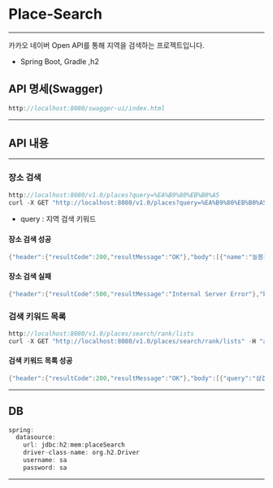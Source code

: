 # Place-Search

---------------------------
카카오 네이버 Open API를 통해 지역을 검색하는 프로젝트입니다.
    
* Spring Boot, Gradle ,h2

## API 명세(Swagger)
``` C
http://localhost:8080/swagger-ui/index.html
```
---------------------------

## API 내용

---------------------------

### 장소 검색
``` C
http://localhost:8080/v1.0/places?query=%EA%B9%80%EB%B0%A5
curl -X GET "http://localhost:8080/v1.0/places?query=%EA%B9%80%EB%B0%A5" -H "accept: application/json;charset=UTF-8"
```
 * query : 지역 검색 키워드

#### 장소 검색 성공
``` C
{"header":{"resultCode":200,"resultMessage":"OK"},"body":[{"name":"늘봄흑돼지"},{"name":"돝고기506"},{"name":"육화식당"},{"name":"은주정"},{"name":"두껍삼 역삼직영점"},{"name":"금돼지식당"},{"name":"숙성도 노형본관"},{"name":"몽탄"},{"name":"창심관"},{"name":"동두천솥뚜껑삼겹살 합정점"}]}
```

#### 장소 검색 실패
``` C
{"header":{"resultCode":500,"resultMessage":"Internal Server Error"},"body":null}
```

### 검색 키워드 목록
``` C
http://localhost:8080/v1.0/places/search/rank/lists
curl -X GET "http://localhost:8080/v1.0/places/search/rank/lists" -H "accept: application/json;charset=UTF-8"
```
#### 검색 키워드 목록 성공
``` C
{"header":{"resultCode":200,"resultMessage":"OK"},"body":[{"query":"삼겹살","count":9},{"query":"교촌치킨","count":9},{"query":"곱창","count":9},{"query":"양곱창","count":7},{"query":"치킨","count":6},{"query":"감자탕","count":6}]}
```

------------------

## DB
``` C
spring:
  datasource:
    url: jdbc:h2:mem:placeSearch
    driver-class-name: org.h2.Driver
    username: sa
    password: sa
```

------------------


